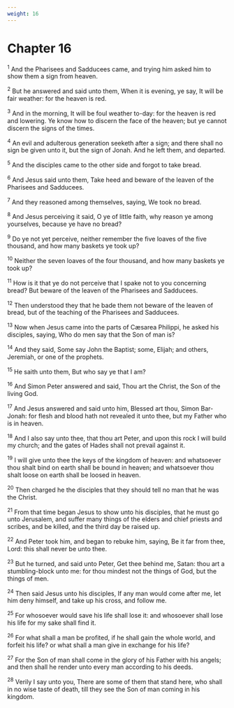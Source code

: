```yaml
---
weight: 16
---
```


# Chapter 16

<sup>1</sup> And the Pharisees and Sadducees came, and trying him asked him to show them a sign from heaven. 

<sup>2</sup> But he answered and said unto them, When it is evening, ye say, It will be fair weather: for the heaven is red. 

<sup>3</sup> And in the morning, It will be foul weather to-day: for the heaven is red and lowering. Ye know how to discern the face of the heaven; but ye cannot discern the signs of the times. 

<sup>4</sup> An evil and adulterous generation seeketh after a sign; and there shall no sign be given unto it, but the sign of Jonah. And he left them, and departed. 

<sup>5</sup> And the disciples came to the other side and forgot to take bread. 

<sup>6</sup> And Jesus said unto them, Take heed and beware of the leaven of the Pharisees and Sadducees. 

<sup>7</sup> And they reasoned among themselves, saying, We took no bread. 

<sup>8</sup> And Jesus perceiving it said, O ye of little faith, why reason ye among yourselves, because ye have no bread? 

<sup>9</sup> Do ye not yet perceive, neither remember the five loaves of the five thousand, and how many baskets ye took up? 

<sup>10</sup> Neither the seven loaves of the four thousand, and how many baskets ye took up? 

<sup>11</sup> How is it that ye do not perceive that I spake not to you concerning bread? But beware of the leaven of the Pharisees and Sadducees. 

<sup>12</sup> Then understood they that he bade them not beware of the leaven of bread, but of the teaching of the Pharisees and Sadducees. 

<sup>13</sup> Now when Jesus came into the parts of Cæsarea Philippi, he asked his disciples, saying, Who do men say that the Son of man is? 

<sup>14</sup> And they said, Some say John the Baptist; some, Elijah; and others, Jeremiah, or one of the prophets. 

<sup>15</sup> He saith unto them, But who say ye that I am? 

<sup>16</sup> And Simon Peter answered and said, Thou art the Christ, the Son of the living God. 

<sup>17</sup> And Jesus answered and said unto him, Blessed art thou, Simon Bar-Jonah: for flesh and blood hath not revealed it unto thee, but my Father who is in heaven. 

<sup>18</sup> And I also say unto thee, that thou art Peter, and upon this rock I will build my church; and the gates of Hades shall not prevail against it. 

<sup>19</sup> I will give unto thee the keys of the kingdom of heaven: and whatsoever thou shalt bind on earth shall be bound in heaven; and whatsoever thou shalt loose on earth shall be loosed in heaven. 

<sup>20</sup> Then charged he the disciples that they should tell no man that he was the Christ. 

<sup>21</sup> From that time began Jesus to show unto his disciples, that he must go unto Jerusalem, and suffer many things of the elders and chief priests and scribes, and be killed, and the third day be raised up. 

<sup>22</sup> And Peter took him, and began to rebuke him, saying, Be it far from thee, Lord: this shall never be unto thee. 

<sup>23</sup> But he turned, and said unto Peter, Get thee behind me, Satan: thou art a stumbling-block unto me: for thou mindest not the things of God, but the things of men. 

<sup>24</sup> Then said Jesus unto his disciples, If any man would come after me, let him deny himself, and take up his cross, and follow me. 

<sup>25</sup> For whosoever would save his life shall lose it: and whosoever shall lose his life for my sake shall find it. 

<sup>26</sup> For what shall a man be profited, if he shall gain the whole world, and forfeit his life? or what shall a man give in exchange for his life? 

<sup>27</sup> For the Son of man shall come in the glory of his Father with his angels; and then shall he render unto every man according to his deeds. 

<sup>28</sup> Verily I say unto you, There are some of them that stand here, who shall in no wise taste of death, till they see the Son of man coming in his kingdom. 


